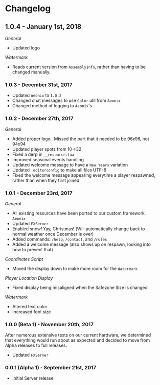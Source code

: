 # Changelog
## 1.0.4 - January 1st, 2018
*General*
- Updated logo

*Watermark*
- Reads current version from `AssemblyInfo`, rather than having to be changed manually.

### 1.0.3 - December 31st, 2017
- Updated `Aeonix` to `1.0.3`
- Changed chat messages to use `Color` util from `Aeonix`
- Changed method of logging to `Aeonix`'s

### 1.0.2 - December 27th, 2017
*General*
- Added proper logo.. Missed the part that it needed to be 96x96, not 94x94
- Updated player spots from 10->32
- Fixed a derp in `__resource.lua`
- Improved seasonal events handling
- Updated welcome message to have a `New Years` variation
- Updated `.editorconfig` to make all files UTF-8
- Fixed the welcome message appearing everytime a player respawned, rather than when they first joined

### 1.0.1 - December 23rd, 2017
*General*
- All existing resources have been ported to our custom framework, `Aeonix`
- Updated `FXServer`
- Enabled snow! Yay, Christmas! (Will automatically change back to normal weather once December is over)
- Added commands: `/help`, `/contact`, and `/rules`
- Added a welcome message (also shows up on respawn, looking into how to prevent that)

*Coordinates Script*
- Moved the display down to make more room for the `Watermark`

*Player Location Display*
- Fixed display being misaligned when the Safezone Size is changed

*Watermark*
- Altered text color
- Increased font size

### 1.0.0 (Beta 1) - November 20th, 2017
After numerous extensive tests on our current hardware, we determined that everything would run about as expected and decided to move from Alpha releases to full releases.
- Updated `FXServer`

### 0.0.1 (Alpha 1) - September 21st, 2017
- Initial Server release
